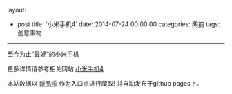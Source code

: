 layout: 
  - post 
title: '小米手机4' 
date: 2014-07-24 00:00:00 
categories: 网摘 
tags: 创意事物 
---

<a href="http://xinpinla.com/product/256" title="查看产品详情">
								至今为止“最好”的小米手机							</a>  

更多详情请参考相关网站 [小米手机4](http://www.mi.com/mi4)  

本站数据以 [新品啦](http://xinpinla.com/) 作为入口点进行爬取! 并自动发布于github pages上。  
